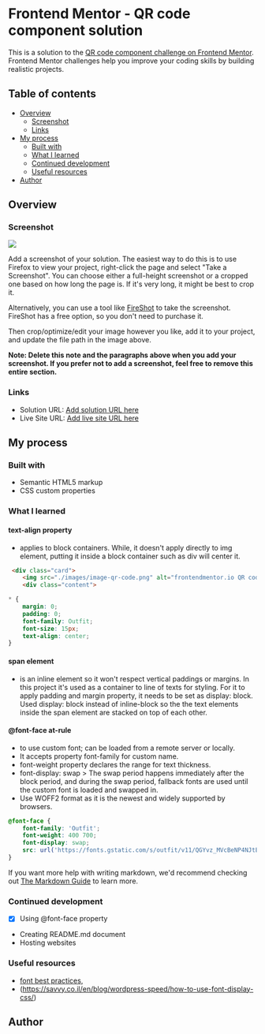 # Frontend Mentor - QR code component solution

This is a solution to the [QR code component challenge on Frontend Mentor](https://www.frontendmentor.io/challenges/qr-code-component-iux_sIO_H). Frontend Mentor challenges help you improve your coding skills by building realistic projects. 

## Table of contents

- [Overview](#overview)
  - [Screenshot](#screenshot)
  - [Links](#links)
- [My process](#my-process)
  - [Built with](#built-with)
  - [What I learned](#what-i-learned)
  - [Continued development](#continued-development)
  - [Useful resources](#useful-resources)
- [Author](#author)

## Overview

### Screenshot

![](./screenshot.jpg)

Add a screenshot of your solution. The easiest way to do this is to use Firefox to view your project, right-click the page and select "Take a Screenshot". You can choose either a full-height screenshot or a cropped one based on how long the page is. If it's very long, it might be best to crop it.

Alternatively, you can use a tool like [FireShot](https://getfireshot.com/) to take the screenshot. FireShot has a free option, so you don't need to purchase it. 

Then crop/optimize/edit your image however you like, add it to your project, and update the file path in the image above.

**Note: Delete this note and the paragraphs above when you add your screenshot. If you prefer not to add a screenshot, feel free to remove this entire section.**

### Links

- Solution URL: [Add solution URL here](https://your-solution-url.com)
- Live Site URL: [Add live site URL here](https://your-live-site-url.com)

## My process

### Built with

- Semantic HTML5 markup
- CSS custom properties

### What I learned
#### text-align property 
  - applies to block containers. While, it doesn't apply directly to img element, putting it inside a block container such as div will center it. 

```html
 <div class="card">
    <img src="./images/image-qr-code.png" alt="frontendmentor.io QR code">
    <div class="content">
```
```css
* {
    margin: 0;
    padding: 0;
    font-family: Outfit;
    font-size: 15px;
    text-align: center;
}
```
#### span element
  - is an inline element so it won't respect vertical paddings or margins. In this project it's used as a container to line of texts for styling. For it to apply padding and margin property, it needs to be set as display: block. Used display: block instead of inline-block so the the text elements inside the span element are stacked on top of each other.

#### @font-face at-rule
  - to use custom font; can be loaded from a remote server or locally.
- It accepts property font-family for custom name. 
- font-weight property declares the range for text thickness. 
- font-display: swap > The swap period happens immediately after the block period, and during the swap period, fallback fonts are used until the custom font is loaded and swapped in.
- Use WOFF2 format as it is the newest and widely supported by browsers.
```css
@font-face {
    font-family: 'Outfit';
    font-weight: 400 700;
    font-display: swap;
    src: url('https://fonts.gstatic.com/s/outfit/v11/QGYvz_MVcBeNP4NJtEtq.woff2') format('woff2'); 
}
```

If you want more help with writing markdown, we'd recommend checking out [The Markdown Guide](https://www.markdownguide.org/) to learn more.

### Continued development

- [x] Using @font-face property
- Creating README.md document
- Hosting websites

### Useful resources

- [font best practices](https://web.dev/articles/font-best-practices), 
- (https://savvy.co.il/en/blog/wordpress-speed/how-to-use-font-display-css/)

## Author

